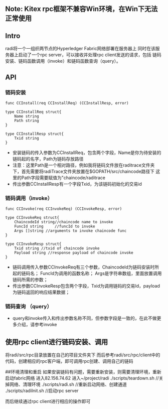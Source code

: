 ## Note: Kitex rpc框架不兼容Win环境，在Win下无法正常使用

## Intro
radi将一个一组织两节点的Hyperledger Fabric网络部署在服务器上
同时在该服务器上启动了一个rpc server，可以接收并处理rpc client发送的请求，包括
链码安装、链码函数调用（invoke）和链码函数查询（query）。

## API
### 链码安装
```
func CCInstall(req CCInstallReq) (CCInstallResp, error)

type CCInstallReq struct{
    Name string
    Path string
}

type CCInstallResp struct{
    Txid string
}
```
- 安装链码的传入参数为CCInstallReq，包含两个字段，Name是你为待安装的链码起的名字，Path为链码存放路径
- 注意：这里Path是一个相对路径，例如我将链码文件放在raditrace文件夹下，首先需要将radiTrace文件夹放置在$GOPATH/src/chaincode路径下
这里的Path字段需要赋值为"chaincode/raditrace
- 传出参数CCInstallResp有一个字段Txid，为该链码初始化的交易id

### 链码调用（invoke）
```
func CCInvoke(req CCInvokeReq) (CCInvokeResp, error)

type CCInvokeReq struct{
    ChaincodeId string//chaincode name to invoke
    FuncId string     //funcId to invoke
    Args []string //arguments to invoke chaincode func
}

type CCInvokeResp struct{
    Txid string //txid of chaincode invoke
    Payload string //response payload of chaincode invoke
}
```
- 链码调用传入参数CCInvokeReq有三个参数，ChaincodeId为链码安装时所起的链码名； FuncId为调用的函数名称；
Args是字符串数组，里面放置调用链码所需的参数；
- 传出参数CCInvokeResp包含两个字段，Txid为调用链码的交易Id，payload为链码返回的响应结果数据；

### 链码查询 （query）
- query和invoke传入和传出参数名称不同，但参数字段是一致的，在此不做更多介绍，请参考invoke

## 使用rpc client进行链码安装、调用
将radi/src/rpc目录放置在自己的项目文件夹下
而后参考radi/src/rpc/client中的代码，创建相应的rpc客户端，即可调用rpc创建、调用自己的链码

##环境清理和重启
如果安装链码有问题，需要重新安装，则需要清理环境，重新启动fabric网络
进入82.156.74.62
进入~/project/radi
./scripts/teardown.sh //关掉网络、清理环境
./scripts/radi.sh     //重新启动网络、创建通道
./scripts/radiInit.sh //启动rpc server

而后继续通过rpc client进行相应的操作即可
